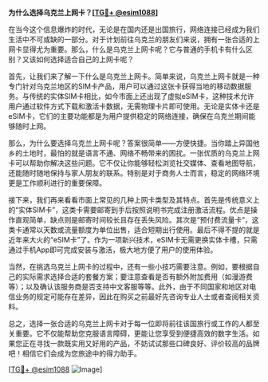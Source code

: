**为什么选择乌克兰上网卡？[[TG💪+ @esim1088](https://t.me/s/esim1088)]**

在当今这个信息爆炸的时代，无论是在国内还是出国旅行，网络连接已经成为我们生活中不可或缺的一部分。对于计划前往乌克兰的朋友们来说，拥有一张合适的上网卡显得尤为重要。那么，什么是乌克兰上网卡呢？它与普通的手机卡有什么区别？又该如何选择适合自己的上网卡呢？

首先，让我们来了解一下什么是乌克兰上网卡。简单来说，乌克兰上网卡就是一种专门针对乌克兰地区的SIM卡产品，用户可以通过这张卡获得当地的移动数据服务。与传统的实体SIM卡相比，如今市面上还出现了虚拟eSIM卡，这种技术允许用户通过软件方式下载和激活卡数据，无需物理卡片即可使用。无论是实体卡还是eSIM卡，它们的主要功能都是为用户提供稳定的网络连接，确保在乌克兰期间能够随时上网。

那么，为什么要选择乌克兰上网卡呢？答案很简单——方便快捷。当你踏上异国他乡的土地时，最怕的就是语言不通、网络不畅带来的困扰。一张优质的乌克兰上网卡可以帮助你解决这些问题。它不仅让你能够轻松浏览社交媒体、查看地图导航，还能随时随地保持与家人朋友的联系。特别是对于商务人士而言，稳定的网络环境更是工作顺利进行的重要保障。

接下来，我们再来看看市面上常见的几种上网卡类型及其特点。首先是传统意义上的“实体SIM卡”，这类卡需要邮寄到手后按照说明书完成注册激活流程。优点是操作直观简单，缺点则是邮寄时间较长且存在丢失风险。其次是“预付费流量卡”，这类卡通常以天数或流量额度为单位出售，适合短期出行使用。最后不得不提的就是近年来大火的“eSIM卡”了。作为一项新兴技术，eSIM卡无需更换实体卡槽，只需通过手机App即可完成安装与激活，极大地方便了用户的使用体验。

当然，在挑选乌克兰上网卡的过程中，还有一些小技巧需要注意。例如，要根据自己的实际需求选择合适的套餐方案；要注意查看是否有额外附加费用（如漫游费等）；以及确认该服务商是否支持中文客服等等。此外，由于不同国家和地区对电信业务的规定可能存在差异，因此在购买之前最好先咨询专业人士或者查阅相关资料。

总之，选择一张合适的乌克兰上网卡对于每一位即将前往该国旅行或工作的人都至关重要。它不仅能帮助您克服语言障碍，更能让您享受到便捷高效的数字生活。如果您正在寻找一款既实用又好用的产品，不妨试试那些口碑良好、评价较高的品牌吧！相信它们会成为您旅途中的得力助手。

[[TG💪+ @esim1088](https://t.me/s/esim1088) ![Image](https://i.postimg.cc/4NQfJmqS/Snipaste-2025-05-13-00-14-12.png)]